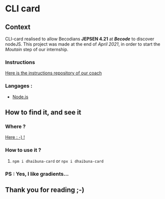 # CLI card

## Context

CLI-card realised to allow Becodians **JEPSEN 4.21** at **_Becode_** to discover nodeJS. This project was made at the end of *April 2021*, in order to start the *Moutain* step of our internship.


### Instructions

[Here is the instructions repository of our coach](https://github.com/becodeorg/LIE-Jepsen-4.27/tree/master/03-the-mountain/01-nodejs-drill/02-npxcard)

### Langages : 

- [Node.js](https://nodejs.org/en/)

## How to find it, and see it

### Where ? 

[Here : -) !](https://www.npmjs.com/)

### How to use it ? 

1. `npm i dhaibuna-card` or  `npx i dhaibuna-card`

### PS : Yes, I like gradients... 

## Thank you for reading ;-)